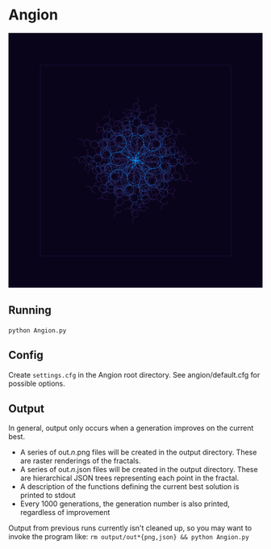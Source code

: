 Angion
===================
![Example output](https://github.com/bennullgraham/Angion/raw/master/docs/img/fractal.png)

Running
-------------------
`python Angion.py`

Config
-------------------
Create `settings.cfg` in the Angion root directory. See angion/default.cfg for possible options.

Output
--------------------
In general, output only occurs when a generation improves on the current best.

 - A series of out.*n*.png files will be created in the output directory. These are raster renderings of the fractals.
 - A series of out.*n*.json files will be created in the output directory. These are hierarchical JSON trees representing each point in the fractal.
 - A description of the functions defining the current best solution is printed to stdout
 - Every 1000 generations, the generation number is also printed, regardless of improvement

Output from previous runs currently isn't cleaned up, so you may want to invoke the program like: `rm output/out*{png,json} && python Angion.py`
